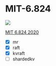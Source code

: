 # MIT-6.824

[//]: [![](https://github.com/middzwb/MIT-6.824/workflows/mit-6.824/badge.svg)](https://github.com/middzwb/MIT-6.824/actions?query=workflow%3Amit-6.824)
[![](https://img.shields.io/github/workflow/status/middzwb/MIT-6.824/mit-6.824?style=flat-square&logo=appveyor)](https://github.com/middzwb/MIT-6.824/actions?query=workflow%3Amit-6.824)

[MIT 6.824 2020](https://pdos.csail.mit.edu/6.824/schedule.html)

[//]: [英文字幕](https://www.yuque.com/guigumentor/babel)

* [x] mr
* [x] raft
* [x] kvraft
* [ ] shardedkv

